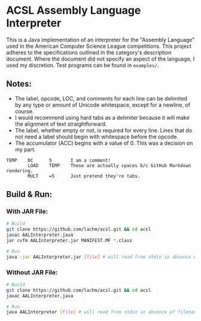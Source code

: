 # ACSL Assembly Language Interpreter
This is a Java implementation of an interpreter for the "Assembly Language" used in the American Computer Science League competitions. This project adheres to the specifications outlined in the category's description document. Where the document did not specify an aspect of the language, I used my discretion. Test programs can be found in `examples/`.
## Notes:
- The label, opcode, LOC, and comments for each line can be delimited by any type or amount of Unicode whitespace, except for a newline, of course.
- I would recommend using hard tabs as a delimiter because it will make the alignment of text straightforward.
- The label, whether empty or not, is required for every line. Lines that do not need a label should begin with whitespace before the opcode.
- The accumulator (ACC) begins with a value of 0. This was a decision on my part.
```
TEMP    DC      5       I am a comment!
        LOAD    TEMP    These are actually spaces b/c GitHub Markdown rendering.
        MULT    =5      Just pretend they're tabs.
```
## Build & Run:
### With JAR File:
```bash
# Build
git clone https://github.com/lachm/acsl.git && cd acsl
javac AALInterpreter.java
jar cvfm AALInterpreter.jar MANIFEST.MF *.class

# Run
java -jar AALInterpreter.jar [file] # will read from stdin in absence of filename
```
### Without JAR File:
```bash
# Build
git clone https://github.com/lachm/acsl.git && cd acsl
javac AALInterpreter.java

# Run
java AALInterpreter [file] # will read from stdin in absence of filename
```
